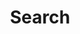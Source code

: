 ---
title: "Search" # in any language you want
layout: "search" # is necessary
# url: "/archive"
# description: "Description for Search"
summary: "search"
placeholder: "Busca aquí"
---